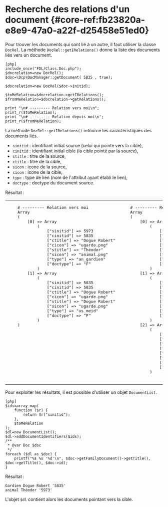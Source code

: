 # Recherche des relations d'un document {#core-ref:fb23820a-e8e9-47a0-a22f-d25458e51ed0}

Pour trouver les documents qui sont lié à un autre, il faut utiliser la classe `DocRel`.
La méthode `DocRel::getIRelations()` donne la liste des documents liés vers un document.

    [php]
    include_once("FDL/Class.Doc.php");
    $docrelation=new DocRel();
    $doc=\Dcp\DocManager::getDocument( 5835 , true);
    
    $docrelation=new DocRel($doc->initid);
    
    $toMeRelation=$docrelation->getIRelations();
    $fromMeRelation=$docrelation->getRelations();
    
    print "\n# --------- Relation vers moi\n";
    print_r($toMeRelation);
    print "\n# --------- Relation depuis moi\n";
    print_r($fromMeRelation);

La méthode `DocRel::getIRelations()` retourne les caractéristiques des documents liés.

*   `sinitid` : identifiant initial source (celui qui pointe vers la cible),
*   `cinitid` : identifiant initial cible (la cible pointé par la source),
*   `stitle` : titre de la source,
*   `ctitle` : titre de la cible,
*   `sicon` : icone de la source,
*   `cicon` : icone de la cible,
*   `type` : type de lien (nom de l'attribut ayant établi le lien),
*   `doctype` : doctype du document source.

Résultat :

 <table>
    <tr><td style="vertical-align:top;width:50%"><pre>
    # --------- Relation vers moi
    Array
    (
        [0] => Array
            (
                ["sinitid"] => 5973
                ["cinitid"] => 5835
                ["ctitle"] => "Dogue Robert"
                ["cicon"] => "ugarde.png"
                ["stitle"] => "Théodor"
                ["sicon"] => "animal.png"
                ["type"] => "an_gardien"
                ["doctype"] => "F"
            )
        [1] => Array
            (
                ["sinitid"] => 5835
                ["cinitid"] => 5835
                ["ctitle"] => "Dogue Robert"
                ["cicon"] => "ugarde.png"
                ["stitle"] => "Dogue Robert"
                ["sicon"] => "ugarde.png"
                ["type"] => "us_meid"
                ["doctype"] => "F"
            )
    )
 </pre></td><td ><pre>
    # --------- Relation depuis moi
    Array
    (
        [0] => Array
            (
                ["sinitid"] => 5835
                ["cinitid"] => 5830
                ["ctitle"] => "Surveillants"
                ["cicon"] => "igroup.png"
                ["stitle"] => "Dogue Robert"
                ["sicon"] => "ugarde.png"
                ["type"] => "us_idgroup"
                ["doctype"] => "F"
            )
        [1] => Array
            (
                ["sinitid"] => 5835
                ["cinitid"] => 1010
                ["ctitle"] => "Utilisateurs"
                ["cicon"] => "igroup.png"
                ["stitle"] => "Dogue Robert"
                ["sicon"] => "ugarde.png"
                ["type"] => "us_idgroup"
                ["doctype"] => "F"
            )
        [2] => Array
            (
                ["sinitid"] => 5835
                ["cinitid"] => 5832
                ["ctitle"] => "Gardien surveillant"
                ["cicon"] => "role.png"
                ["stitle"] => "Dogue Robert"
                ["sicon"] => "ugarde.png"
                ["type"] => "us_roles"
                ["doctype"] => "F"
            )
 </pre></td></tr></table>

Pour exploiter les résultats, il est possible d'utiliser un objet `DocumentList`.

    [php]
    $ids=array_map(
        function ($r) {
            return $r["sinitid"];
        },
        $toMeRelation
    );
    $dl=new DocumentList();
    $dl->addDocumentIdentifiers($ids);
    /**
     * @var Doc $doc
     */
    foreach ($dl as $doc) {
        printf("%s %s '%d'\n", $doc->getFamilyDocument()->getTitle(), $doc->getTitle(), $doc->id);
    }

Résultat :

    Gardien Dogue Robert '5835'
    animal Théodor '5973'

L'objet `$dl` contient alors les documents pointant vers la cible.

<!-- link -->
[searchdoc]:        #core-ref:a5216d5c-4e0f-4e3c-9553-7cbfda6b3255
[propdoc]:          #core-ref:9aa8edfa-2f2a-11e2-aaec-838a12b40353 "Liste des propriétés du document"
[layoutblock]:      #core-ref:587b563e-7371-469f-9d1e-350607056c73
[formatcollection]: #core-ref:74ce9ce4-8e4e-42ee-a0df-415eb6897a81
[pgop]:             http://www.postgresql.org/docs/9.1/static/functions.html "Opérateurs Postgresql 9.1"
[docattributs]:     #core-ref:4e167170-33ed-11e2-8134-a7f43955d6f3
[attdocid]:         #core-ref:d461d5f5-b635-47a0-944d-473c227587ab
[phpiterator]:      http://php.net/manual/fr/class.iterator.php "Interface Iterator"
[docacl]:           #core-ref:a99dcc5f-f42f-4574-bbfa-d7bb0573c95d "Droits du document"